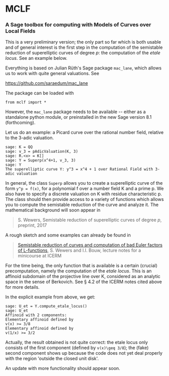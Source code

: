# MCLF

### A Sage toolbox for computing with **M**odels of **C**urves over **L**ocal **F**ields


This is a very preliminary version; the only part so far which is both usable and of general interest is the first step in the computation of the semistable reduction of superelliptic curves of degree $p$: the computation of the *etale locus*. See an example below.


Everything is based on Julian Rüth's Sage package `mac_lane`, which allows us to work with quite general valuations. See

https://github.com/saraedum/mac_lane

The package can be loaded with
```
from mclf import *
```
However, the `mac_lane` package needs to be available -- either as a standalone python module, or preinstalled in the new Sage version 8.1 (forthcoming).

Let us do an example: a Picard curve over the rational number field, relative to the 3-adic valuation.      
```
sage: K = QQ
sage: v_3 = pAdicValuation(K, 3)
sage: R.<x> = K[]
sage: Y = Superp(x^4+1, v_3, 3)
sage: Y
The superelliptic curve Y: y^3 = x^4 + 1 over Rational Field with 3-adic valuation
```
In general, the class `Superp` allows you to create a superelliptic curve of the form ``y^p = f(x)``,
for a polynomial f over a number field K and a prime p. We also have to specify a discrete valuation on K with
residue characteristic p. The class should then provide access to  a variety of functions which allows you to compute
the semistable reduction of the curve and analyze it. The mathematical background will soon appear in

 >S. Wewers, Semistable reduction of superelliptic curves of degree $p$, preprint, 2017

A rough sketch and some examples can already be found in

 > [Semistable reduction of curves and computation of bad Euler factors of L-functions](http://www.uni-ulm.de/fileadmin/website_uni_ulm/mawi.inst.100/mitarbeiter/wewers/course_notes.pdf),
 > S. Wewers and I.I. Bouw, lecture notes for a minicourse at ICERM

For the time being, the only function that is available is a certain (crucial) precomputation, namely the computation
of the *etale locus*. This is an affinoid subdomain of the projective line over K, considered as an analytic space 
in the sense of Berkovich.  See § 4.2 of the ICERM notes cited above for more details.

In the explicit example from above, we get:
```
sage: U_et = Y.compute_etale_locus()
sage: U_et
Affinoid with 2 components:
Elementary affinoid defined by
v(x) >= 3/8
Elementary affinoid defined by
v(1/x) >= 3/2
```
Actually, the result obtained is not quite correct: the etale locus only consists of the first component 
(defined by ``v(x)\geq 3/8``); the (fake) second component shows up because the code does not yet deal properly
with the region 'outside the closed unit disk'.

An update with more functionality should appear soon.
